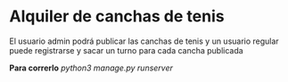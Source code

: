 <h1>Alquiler de canchas de tenis</h1>
<p>El usuario admin podrá publicar las canchas de tenis y un usuario regular puede registrarse y sacar un turno para cada cancha publicada</p>

<p><b>Para correrlo</b> <i>python3 manage.py runserver</i></p>
